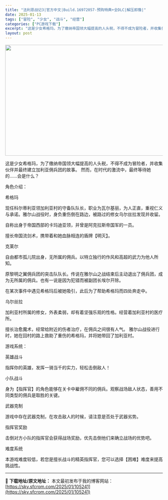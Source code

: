 ```yaml
---
title: "法利恩战记3|官方中文|Build.16972057-预购特典+全DLC|解压即撸|"
date: 2025-01-13
tags: ["冒险", "少女", "战斗", "经营"]
categories: ["PC游戏下载"]
excerpt: "这是少女希格玛，为了缴纳帝国领大幅提高的人头税，不得不成为冒险者，并收集伙伴并最终建立加利亚佣兵团的故事。 然而，在时代的激流中，最终等待她的……会是什么？ 角色介绍： 希格玛 现任科尔蒂利亚领加利亚村的守备队队长，职业为瓦尔基丽，为人正直，重视仁义与承诺。雅尔山战役时，身负重伤倒在路边，被路过的修&hellip;"
layout: post
---
```


<img class="aligncenter size-full wp-image-105271" src="https://sky.sfcrom.com/wp-content/uploads/2025/01/2025011308330539.webp" alt="" width="616" height="353" />

这是少女希格玛，为了缴纳帝国领大幅提高的人头税，不得不成为冒险者，并收集伙伴并最终建立加利亚佣兵团的故事。 然而，在时代的激流中，最终等待她的……会是什么？

角色介绍：

希格玛

现任科尔蒂利亚领加利亚村的守备队队长，职业为瓦尔基丽，为人正直，重视仁义与承诺。雅尔山战役时，身负重伤倒在路边，被路过的修女乌尔丝拉发现并收留。

自称出身于帝国西部的卡玛迪亚领，并曾是阿克拉斯帝国军的一员。

擅长帝国流剑术，携带着和她血脉相连的盾牌【明灭】。

克莱尔

自由都市孤儿院出身，无所属的佣兵。以特立独行的作风和高超的武力为他人所知。

原黎明之翼佣兵团的突击队队长。传说在雅尔山之战结束后主动退出了佣兵团，成为无所属的佣兵。也有一说是因为犯错而被副团长埃尔开除。

在某次事件中遇见希格玛后被她吸引，此后为了帮助希格玛而四处奔走中。

乌尔丝拉

加利亚村所属的修女，外表柔弱，却有着坚强乐观的性格。经营着加利亚村的医疗所。

擅长治愈魔术，经常给附近的伤者治疗，在佣兵之间很有人气。 雅尔山战役进行时，她在回村的路上救助了重伤的希格玛，并将她带回了加利亚村。

游戏系统：

英雄战斗

指挥你的英雄，发挥一骑当千的实力，轻松击倒敌人！

小队战斗

身为【指挥官】的角色能够在关卡中雇佣不同的佣兵。观察战场敌人状态，善用不同类型的佣兵是取胜的关键。

武器克制

游戏中存在武器克制，在攻击敌人的时候，请注意是否处于武器劣势。

指挥官奖励

击倒对方小队的指挥官会获得战场奖励，优先击倒他们来确立战场的优势吧。

难度系统

本游戏难度较低，若您是擅长战斗的精英指挥官，您可以选择【困难】难度来提高挑战性。

---
📖 **下载地址/原文地址：** 本文最初发布于我的博客网站：[https://sky.sfcrom.com/2025/01/105241](https://sky.sfcrom.com/2025/01/105241)
